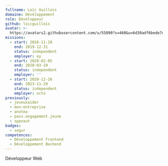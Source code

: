 ```yaml
---
fullname: Loïc Guillois
domaine: Développement
role: Développeur
github: loicguillois
avatar: >-
  https://avatars2.githubusercontent.com/u/55890?s=460&u=6d30adf6bede7d90474e82023d1947aabedd5635&v=4
missions:
  - start: 2016-11-28
    end: 2019-12-31
    status: independent
    employer: ey
  - start: 2020-02-05
    end: 2020-03-19
    status: independent
    employer: ''
  - start: 2020-12-26
    end: 2023-11-29
    status: independent
    employer: octo
previously:
  - jeveuxaider
  - mon-entreprise
  - anotea
  - pass.engagement.jeune
  - sppnaut
badges:
  - segur
competences:
  - Développement Frontend
  - Développement Backend
---
```



Développeur Web
